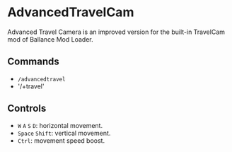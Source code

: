 # AdvancedTravelCam

Advanced Travel Camera is an improved version for the built-in TravelCam mod of Ballance Mod Loader.

## Commands

- `/advancedtravel`
- '/+travel'

## Controls

- `W` `A` `S` `D`: horizontal movement.
- `Space` `Shift`: vertical movement.
- `Ctrl`: movement speed boost.
